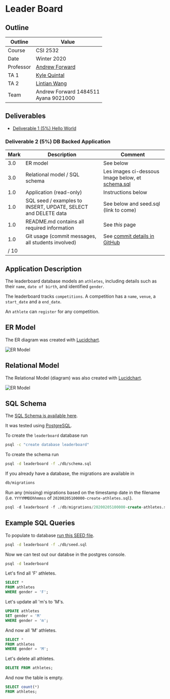 # Leader Board

## Outline

| Outline | Value |
| --- | --- |
| Course | CSI 2532 |
| Date | Winter 2020 |
| Professor | [Andrew Forward](aforward@uottawa.ca) |
| TA 1 | [Kyle Quintal](kquin039@uottawa.ca) |
| TA 2 | [Lintian Wang](lwang263@uottawa.ca) |
| Team | Andrew Forward 1484511<br>Ayana 9021000 |

## Deliverables

* [Deliverable 1 (5%) Hello World](deliverable1.md)

### Deliverable 2 (5%) DB Backed Application

| Mark | Description | Comment |
| --- | --- | --- |
| 3.0 | ER model  | See below |
| 3.0 | Relational model / SQL schema | Les images ci-dessous Image below, et [schema.sql](db/schema.sql) |
| 1.0 | Application (read-only) | Instructions below |
| 1.0 | SQL seed / examples to INSERT, UPDATE, SELECT and DELETE data | See below and seed.sql (link to come) |
| 1.0 | README.md contains all required information | See _this_ page |
| 1.0 | Git usage (commit messages, all students involved) | See [commit details in GitHub](https://github.com/aforward/leaderboard/commits/master)
| / 10 | |


## Application Description

The leaderboard database models an `athletes`, including
details such as their `name`, `date of birth`, and identified `gender`.

The leaderboard tracks `competitions`.  A competition has a `name`,
`venue`, a `start_date` and a `end_date`.

An `athlete` can `register` for any competition.


## ER Model

The ER diagram was created with [Lucidchart](/lucidchart.md).

![ER Model](assets/ErModel.png)

## Relational Model

The Relational Model (diagram) was also created with [Lucidchart](/lucidchart.md).

![ER Model](assets/RelationalModel.png)

## SQL Schema

The [SQL Schema is available here](db/schema.sql).

It was tested using [PostgreSQL](https://www.postgresql.org/).

To create the `leaderboard` database run

```bash
psql -c "create database leaderboard"
```

To create the schema run

```bash
psql -d leaderboard -f ./db/schema.sql
```

If you already have a database, the migrations are available in

```bash
db/migrations
```

Run any (missing) migrations based on the timestamp date in the
filename (i.e. `YYYYMMDDhhmmss` of `20200205100000-create-athletes.sql`).

```sql
psql -d leaderboard -f ./db/migrations/20200205100000-create-athletes.sql
```

## Example SQL Queries

To populate to database [run this SEED file](db/seed.sql).

```bash
psql -d leaderboard -f ./db/seed.sql
```

Now we can test out our databse in the postgres console.

```bash
psql -d leaderboard
```

Let's find all 'F' athletes.

```sql
SELECT *
FROM athletes
WHERE gender = 'F';
```

Let's update all 'm's to 'M's.

```sql
UPDATE athletes
SET gender = 'M'
WHERE gender = 'm';
```

And now all 'M' athletes.

```sql
SELECT *
FROM athletes
WHERE gender = 'M';
```

Let's delete all athletes.

```sql
DELETE FROM athletes;
```

And now the table is empty.

```sql
SELECT count(*)
FROM athletes;
```